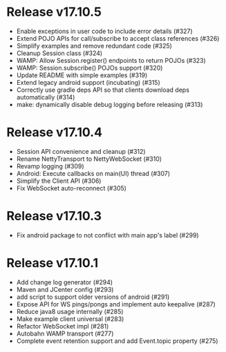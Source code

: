 # Release v17.10.5

  * Enable exceptions in user code to include error details (#327)
  * Extend POJO APIs for call/subscribe to accept class references (#326)
  * Simplify examples and remove redundant code (#325)
  * Cleanup Session class (#324)
  * WAMP: Allow Session.register() endpoints to return POJOs (#323)
  * WAMP: Session.subscribe() POJOs support (#320)
  * Update README with simple examples (#319)
  * Extend legacy android support (incubating) (#315)
  * Correctly use gradle deps API so that clients download deps automatically (#314)
  * make: dynamically disable debug logging before releasing (#313)


# Release v17.10.4

  * Session API convenience and cleanup (#312)
  * Rename NettyTransport to NettyWebSocket (#310)
  * Revamp logging (#309)
  * Android: Execute callbacks on main(UI) thread (#307)
  * Simplify the Client API (#306)
  * Fix WebSocket auto-reconnect (#305)


# Release v17.10.3

  * Fix android package to not conflict with main app's label (#299)


# Release v17.10.1

  * Add change log generator (#294)
  * Maven and JCenter config (#293)
  * add script to support older versions of android (#291)
  * Expose API for WS pings/pongs and implement auto keepalive (#287)
  * Reduce java8 usage internally (#285)
  * Make example client universal (#283)
  * Refactor WebSocket impl (#281)
  * Autobahn WAMP transport (#277)
  * Complete event retention support and add Event.topic property (#275)


